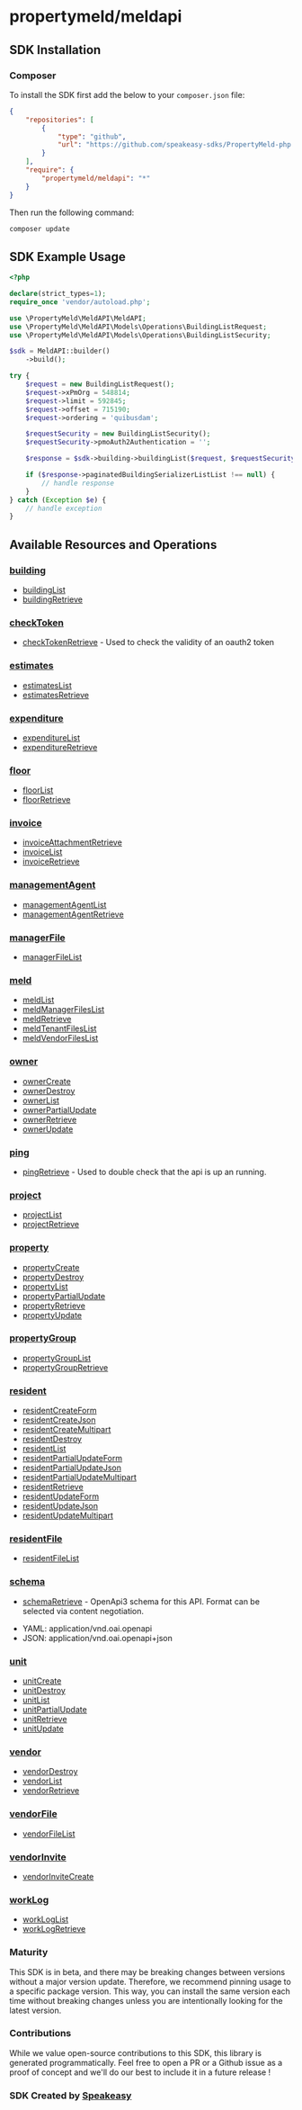 # propertymeld/meldapi

<!-- Start SDK Installation -->
## SDK Installation

### Composer

To install the SDK first add the below to your `composer.json` file:

```json
{
    "repositories": [
        {
            "type": "github",
            "url": "https://github.com/speakeasy-sdks/PropertyMeld-php.git"
        }
    ],
    "require": {
        "propertymeld/meldapi": "*"
    }
}
```

Then run the following command:

```bash
composer update
```
<!-- End SDK Installation -->

## SDK Example Usage
<!-- Start SDK Example Usage -->
```php
<?php

declare(strict_types=1);
require_once 'vendor/autoload.php';

use \PropertyMeld\MeldAPI\MeldAPI;
use \PropertyMeld\MeldAPI\Models\Operations\BuildingListRequest;
use \PropertyMeld\MeldAPI\Models\Operations\BuildingListSecurity;

$sdk = MeldAPI::builder()
    ->build();

try {
    $request = new BuildingListRequest();
    $request->xPmOrg = 548814;
    $request->limit = 592845;
    $request->offset = 715190;
    $request->ordering = 'quibusdam';

    $requestSecurity = new BuildingListSecurity();
    $requestSecurity->pmoAuth2Authentication = '';

    $response = $sdk->building->buildingList($request, $requestSecurity);

    if ($response->paginatedBuildingSerializerListList !== null) {
        // handle response
    }
} catch (Exception $e) {
    // handle exception
}
```
<!-- End SDK Example Usage -->

<!-- Start SDK Available Operations -->
## Available Resources and Operations


### [building](docs/sdks/building/README.md)

* [buildingList](docs/sdks/building/README.md#buildinglist)
* [buildingRetrieve](docs/sdks/building/README.md#buildingretrieve)

### [checkToken](docs/sdks/checktoken/README.md)

* [checkTokenRetrieve](docs/sdks/checktoken/README.md#checktokenretrieve) - Used to check the validity of an oauth2 token

### [estimates](docs/sdks/estimates/README.md)

* [estimatesList](docs/sdks/estimates/README.md#estimateslist)
* [estimatesRetrieve](docs/sdks/estimates/README.md#estimatesretrieve)

### [expenditure](docs/sdks/expenditure/README.md)

* [expenditureList](docs/sdks/expenditure/README.md#expenditurelist)
* [expenditureRetrieve](docs/sdks/expenditure/README.md#expenditureretrieve)

### [floor](docs/sdks/floor/README.md)

* [floorList](docs/sdks/floor/README.md#floorlist)
* [floorRetrieve](docs/sdks/floor/README.md#floorretrieve)

### [invoice](docs/sdks/invoice/README.md)

* [invoiceAttachmentRetrieve](docs/sdks/invoice/README.md#invoiceattachmentretrieve)
* [invoiceList](docs/sdks/invoice/README.md#invoicelist)
* [invoiceRetrieve](docs/sdks/invoice/README.md#invoiceretrieve)

### [managementAgent](docs/sdks/managementagent/README.md)

* [managementAgentList](docs/sdks/managementagent/README.md#managementagentlist)
* [managementAgentRetrieve](docs/sdks/managementagent/README.md#managementagentretrieve)

### [managerFile](docs/sdks/managerfile/README.md)

* [managerFileList](docs/sdks/managerfile/README.md#managerfilelist)

### [meld](docs/sdks/meld/README.md)

* [meldList](docs/sdks/meld/README.md#meldlist)
* [meldManagerFilesList](docs/sdks/meld/README.md#meldmanagerfileslist)
* [meldRetrieve](docs/sdks/meld/README.md#meldretrieve)
* [meldTenantFilesList](docs/sdks/meld/README.md#meldtenantfileslist)
* [meldVendorFilesList](docs/sdks/meld/README.md#meldvendorfileslist)

### [owner](docs/sdks/owner/README.md)

* [ownerCreate](docs/sdks/owner/README.md#ownercreate)
* [ownerDestroy](docs/sdks/owner/README.md#ownerdestroy)
* [ownerList](docs/sdks/owner/README.md#ownerlist)
* [ownerPartialUpdate](docs/sdks/owner/README.md#ownerpartialupdate)
* [ownerRetrieve](docs/sdks/owner/README.md#ownerretrieve)
* [ownerUpdate](docs/sdks/owner/README.md#ownerupdate)

### [ping](docs/sdks/ping/README.md)

* [pingRetrieve](docs/sdks/ping/README.md#pingretrieve) - Used to double check that the api is up an running.

### [project](docs/sdks/project/README.md)

* [projectList](docs/sdks/project/README.md#projectlist)
* [projectRetrieve](docs/sdks/project/README.md#projectretrieve)

### [property](docs/sdks/property/README.md)

* [propertyCreate](docs/sdks/property/README.md#propertycreate)
* [propertyDestroy](docs/sdks/property/README.md#propertydestroy)
* [propertyList](docs/sdks/property/README.md#propertylist)
* [propertyPartialUpdate](docs/sdks/property/README.md#propertypartialupdate)
* [propertyRetrieve](docs/sdks/property/README.md#propertyretrieve)
* [propertyUpdate](docs/sdks/property/README.md#propertyupdate)

### [propertyGroup](docs/sdks/propertygroup/README.md)

* [propertyGroupList](docs/sdks/propertygroup/README.md#propertygrouplist)
* [propertyGroupRetrieve](docs/sdks/propertygroup/README.md#propertygroupretrieve)

### [resident](docs/sdks/resident/README.md)

* [residentCreateForm](docs/sdks/resident/README.md#residentcreateform)
* [residentCreateJson](docs/sdks/resident/README.md#residentcreatejson)
* [residentCreateMultipart](docs/sdks/resident/README.md#residentcreatemultipart)
* [residentDestroy](docs/sdks/resident/README.md#residentdestroy)
* [residentList](docs/sdks/resident/README.md#residentlist)
* [residentPartialUpdateForm](docs/sdks/resident/README.md#residentpartialupdateform)
* [residentPartialUpdateJson](docs/sdks/resident/README.md#residentpartialupdatejson)
* [residentPartialUpdateMultipart](docs/sdks/resident/README.md#residentpartialupdatemultipart)
* [residentRetrieve](docs/sdks/resident/README.md#residentretrieve)
* [residentUpdateForm](docs/sdks/resident/README.md#residentupdateform)
* [residentUpdateJson](docs/sdks/resident/README.md#residentupdatejson)
* [residentUpdateMultipart](docs/sdks/resident/README.md#residentupdatemultipart)

### [residentFile](docs/sdks/residentfile/README.md)

* [residentFileList](docs/sdks/residentfile/README.md#residentfilelist)

### [schema](docs/sdks/schema/README.md)

* [schemaRetrieve](docs/sdks/schema/README.md#schemaretrieve) - OpenApi3 schema for this API. Format can be selected via content negotiation.

- YAML: application/vnd.oai.openapi
- JSON: application/vnd.oai.openapi+json

### [unit](docs/sdks/unit/README.md)

* [unitCreate](docs/sdks/unit/README.md#unitcreate)
* [unitDestroy](docs/sdks/unit/README.md#unitdestroy)
* [unitList](docs/sdks/unit/README.md#unitlist)
* [unitPartialUpdate](docs/sdks/unit/README.md#unitpartialupdate)
* [unitRetrieve](docs/sdks/unit/README.md#unitretrieve)
* [unitUpdate](docs/sdks/unit/README.md#unitupdate)

### [vendor](docs/sdks/vendor/README.md)

* [vendorDestroy](docs/sdks/vendor/README.md#vendordestroy)
* [vendorList](docs/sdks/vendor/README.md#vendorlist)
* [vendorRetrieve](docs/sdks/vendor/README.md#vendorretrieve)

### [vendorFile](docs/sdks/vendorfile/README.md)

* [vendorFileList](docs/sdks/vendorfile/README.md#vendorfilelist)

### [vendorInvite](docs/sdks/vendorinvite/README.md)

* [vendorInviteCreate](docs/sdks/vendorinvite/README.md#vendorinvitecreate)

### [workLog](docs/sdks/worklog/README.md)

* [workLogList](docs/sdks/worklog/README.md#workloglist)
* [workLogRetrieve](docs/sdks/worklog/README.md#worklogretrieve)
<!-- End SDK Available Operations -->

### Maturity

This SDK is in beta, and there may be breaking changes between versions without a major version update. Therefore, we recommend pinning usage
to a specific package version. This way, you can install the same version each time without breaking changes unless you are intentionally
looking for the latest version.

### Contributions

While we value open-source contributions to this SDK, this library is generated programmatically.
Feel free to open a PR or a Github issue as a proof of concept and we'll do our best to include it in a future release !

### SDK Created by [Speakeasy](https://docs.speakeasyapi.dev/docs/using-speakeasy/client-sdks)
